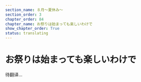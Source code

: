```yaml
---
section_name: ８月～夏休み～
section_order: 3
chapter_order: 84
chapter_name: お祭りは始まっても楽しいわけで
show_chapter_order: True
status: translating
---
```


# お祭りは始まっても楽しいわけで
待翻译...
